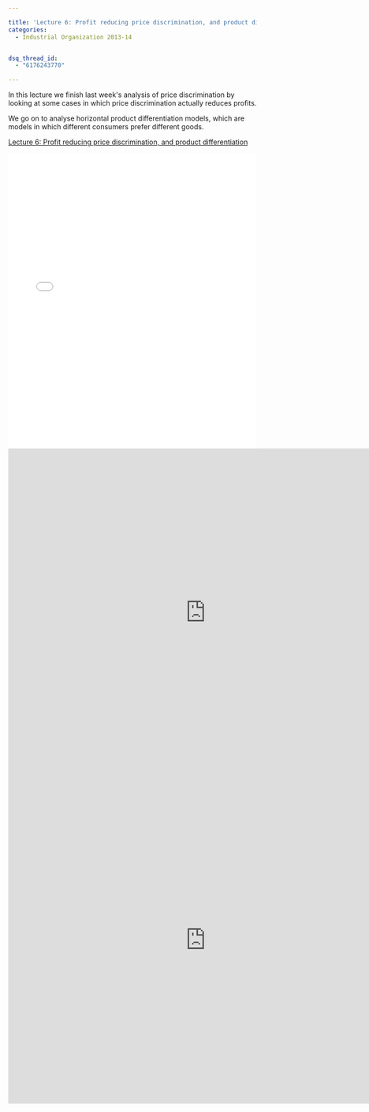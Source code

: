 ```yaml
---

title: 'Lecture 6: Profit reducing price discrimination, and product differentiation'
categories:
  - Industrial Organization 2013-14


dsq_thread_id:
  - "6176243770"

---
```



<p>In this lecture we finish last week's analysis of price discrimination by looking at some cases in which price discrimination actually reduces profits.</p>

<p>We go on to analyse horizontal product differentiation models, which are models in which different consumers prefer different goods.</p> 



<a href="https://www.scribd.com/doc/186139182/Lecture-6-Profit-reducing-price-discrimination-and-product-differentiation"  title="View Lecture 6: Profit reducing price discrimination, and product differentiation on Scribd">Lecture 6: Profit reducing price discrimination, and product differentiation</a>

<iframe data-aspect-ratio="undefined" data-auto-height="false" frameborder="0" height="600" scrolling="no" src="//www.scribd.com/embeds/186139182/content?start_page=1&amp;view_mode=slideshow&amp;show_recommendations=false" width="100%"></iframe> 

 

<object width="800" height="665" class codebase="https://download.macromedia.com/pub/shockwave/cabs/flash/swflash.cab#version=6,0,40,0" data-thumbnail-src="https://i1.ytimg.com/vi/BLK9I_Fjiqg/0.jpg">

<param name="movie" value="https://www.youtube.com/v/BLK9I_Fjiqg?version=3&f=user_uploads&c=google-webdrive-0&app=youtube_gdata" />

<param name="bgcolor" value="#FFFFFF" />

<param name="allowFullScreen" value="true" /><embed width="800" height="665"  src="https://www.youtube.com/v/BLK9I_Fjiqg?version=3&f=user_uploads&c=google-webdrive-0&app=youtube_gdata" type="application/x-shockwave-flash" allowfullscreen="true"/></object>

 

 

<object width="800" height="665" class codebase="https://download.macromedia.com/pub/shockwave/cabs/flash/swflash.cab#version=6,0,40,0" data-thumbnail-src="https://i1.ytimg.com/vi/HMksATyEtpc/0.jpg">

<param name="movie" value="https://www.youtube.com/v/HMksATyEtpc?version=3&f=user_uploads&c=google-webdrive-0&app=youtube_gdata" />

<param name="bgcolor" value="#FFFFFF" />

<param name="allowFullScreen" value="true" /><embed width="800" height="665"  src="https://www.youtube.com/v/HMksATyEtpc?version=3&f=user_uploads&c=google-webdrive-0&app=youtube_gdata" type="application/x-shockwave-flash" allowfullscreen="true"/></object>

